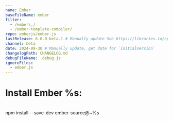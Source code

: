 ```yaml
---
name: Ember
baseFileName: ember
filter:
  - /ember\./
  - /ember-template-compiler/
repo: emberjs/ember.js
lastRelease: 6.0.0-beta.1 # Manually update See https://libraries.io/npm/ember-source throughout
channel: beta
date: 2024-09-30 # Manually update, get date for `initialVersion`
changelogPath: CHANGELOG.md
debugFileName: .debug.js
ignoreFiles:
  - ember.js
---
```


# Install Ember %s:

<br>
npm install --save-dev ember-source@~%s
